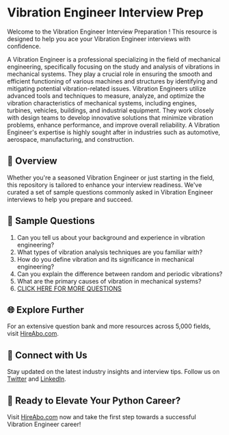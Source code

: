 # Vibration Engineer Interview Prep

Welcome to the Vibration Engineer Interview Preparation ! This resource is designed to help you ace your Vibration Engineer interviews with confidence.

A Vibration Engineer is a professional specializing in the field of mechanical engineering, specifically focusing on the study and analysis of vibrations in mechanical systems. They play a crucial role in ensuring the smooth and efficient functioning of various machines and structures by identifying and mitigating potential vibration-related issues. Vibration Engineers utilize advanced tools and techniques to measure, analyze, and optimize the vibration characteristics of mechanical systems, including engines, turbines, vehicles, buildings, and industrial equipment. They work closely with design teams to develop innovative solutions that minimize vibration problems, enhance performance, and improve overall reliability. A Vibration Engineer's expertise is highly sought after in industries such as automotive, aerospace, manufacturing, and construction.

## 🚀 Overview

Whether you're a seasoned Vibration Engineer or just starting in the field, this repository is tailored to enhance your interview readiness. We've curated a set of sample questions commonly asked in Vibration Engineer interviews to help you prepare and succeed.

## 📝 Sample Questions

1. Can you tell us about your background and experience in vibration engineering?
2. What types of vibration analysis techniques are you familiar with?
3. How do you define vibration and its significance in mechanical engineering?
4. Can you explain the difference between random and periodic vibrations?
5. What are the primary causes of vibration in mechanical systems?
6. [CLICK HERE FOR MORE QUESTIONS](https://hireabo.com/job/3_1_27/Vibration%20Engineer)

## 🌐 Explore Further

For an extensive question bank and more resources across 5,000 fields, visit [HireAbo.com](https://www.hireabo.com).

## 📱 Connect with Us

Stay updated on the latest industry insights and interview tips. Follow us on [Twitter](https://twitter.com/hireabo) and [LinkedIn](https://www.linkedin.com/in/hire-abo-3609972a8/).

## 🚀 Ready to Elevate Your Python Career?

Visit [HireAbo.com](https://www.hireabo.com) now and take the first step towards a successful Vibration Engineer career!